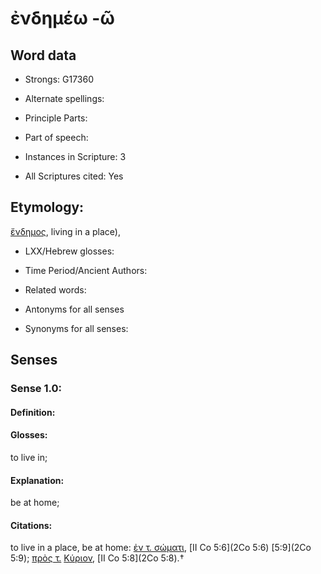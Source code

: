 # ἐνδημέω -ῶ

<!-- Status: S2=NeedsEdits -->
<!-- Lexica used for edits:   -->

## Word data

* Strongs: G17360

* Alternate spellings:



* Principle Parts: 


* Part of speech: 


* Instances in Scripture: 3

* All Scriptures cited: Yes

## Etymology: 

[ἔνδημος](), living in a place), 

* LXX/Hebrew glosses: 


* Time Period/Ancient Authors: 


* Related words: 

* Antonyms for all senses

* Synonyms for all senses: 


## Senses 


### Sense  1.0: 

#### Definition: 

#### Glosses: 

to live in; 

#### Explanation: 

be at home; 

#### Citations: 

to live in a place, be at home: [ἐν τ. σώματι](), [II Co 5:6](2Co 5:6) [5:9](2Co 5:9); [πρὸς τ.]() [Κύριον](), [II Co 5:8](2Co 5:8).†
